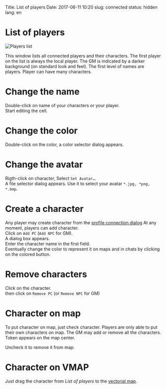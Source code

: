 Title: List of players
Date: 2017-06-11 10:20
slug: connected
status: hidden
lang: en

# List of players

![Players list]({filename}/images/list_of_player.jpg)

This window lists all connected players and their characters. The first
player on the list is always the local player. 
The GM is indicated by a darker background (on standard look and feel).
The first level of names are players.
Player can have many characters.

# Change the name

Double-click on name of your characters or your player.  
Start editing the cell.

# Change the color

Double-click on the color, a color selector dialog appears.  

# Change the avatar

Rigth-click on character, Select `Set Avatar…`.  
A file selector dialog appears. Use it to select your avatar `*.jpg, *png, *.bmp`.  

# Create a character

Any player may create character from the [profile connection dialog]({filename}03_firststeps.md)
At any moment, players can add character.  
Click on `Add PC` (`Add NPC` for GM).  
A dialog box appears.  
Enter the character name in the first field.  
Eventually change the color to represent it on maps and in chats by clicking on the colored button.

# Remove characters

Click on the character.  
then click on `Remove PC` (or `Remove NPC` for GM)


# Character on map

To put character on map, just check character.
Players are only able to put their own characters on map.
The GM may add or remove all the characters.  
Token appears on the map center.

Uncheck it to remove it from map.

# Character on VMAP

Just drag the character from *List of players* to the [vectorial map]({filename}17_VectorialMap.md).

